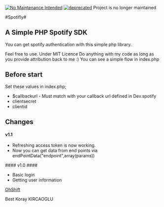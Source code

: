 [![No Maintenance Intended](http://unmaintained.tech/badge.svg)](http://unmaintained.tech/) 
[![deprecated](http://badges.github.io/stability-badges/dist/deprecated.svg)](http://github.com/badges/stability-badges)
Project is no longer maintained



#Spotifly#
## A Simple PHP Spotify SDK ##
You can get spotify authentication with this simple php library.

Feel free to use. Under MIT Licence
Do anything with my code as long as you provide attribution back to me :)
You can see a simple flow in index.php


## Before start ##
Set these values in index.php;
* $callbackurl - Must match with your callback url defined in Dev.spotify
* clientsecret
* clientid

## Changes ##
#### v1.1 ####
- Refreshing access token is now working.
- Now you can get data from end points via endPointData("endpoint",array(params)) 

#### v1.0 ####
- Basic login
- Getting user information

[OhShift](www.ohshiftlabs.com)

Best
Koray KIRCAOGLU
